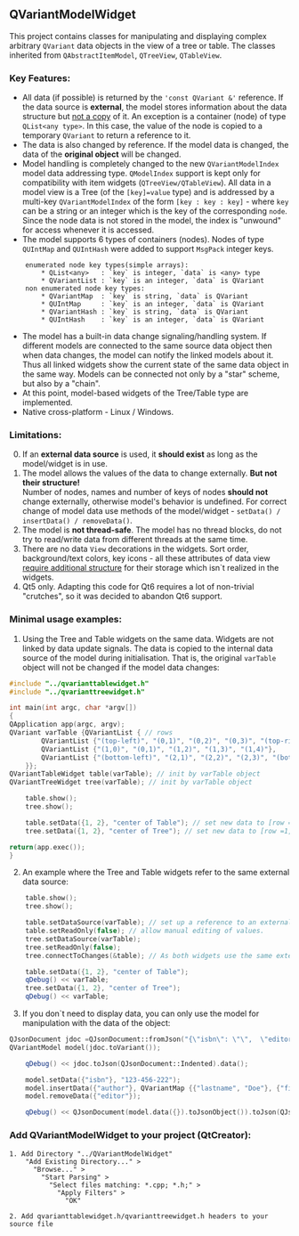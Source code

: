## QVariantModelWidget
This project contains classes for manipulating and displaying 
complex arbitrary `QVariant` data objects in the view of a tree or table.
The classes inherited from `QAbstractItemModel`, `QTreeView`, `QTableView`.

### Key Features:
- All data (if possible) is returned by the `'const QVariant &'` reference. 
	If the data source is **external**, the model stores information about the data structure but <u>not a copy</u> of it.
	An exception is a container (node) of type `QList<any type>`. In this case, the value of the node is copied to a temporary `QVariant` to return a reference to it.
- The data is also changed by reference. If the model data is changed, the data of the **original object** will be changed.
- Model handling is completely changed to the new `QVariantModelIndex` model data addressing type.
	`QModelIndex` support is kept only for compatibility with item widgets (`QTreeView/QTableView`).
	All data in a model view is a Tree (of the `[key]=value` type) and is addressed by a multi-key `QVariantModelIndex` of the form
	`[key : key : key]` - where `key` can be a string or an integer which is the key of the corresponding `node`.
	Since the node data is not stored in the model, the index is "unwound" for access whenever it is accessed.
- The model supports 6 types of containers (nodes). Nodes of type `QUIntMap` and `QUIntHash` were added to support `MsgPack` integer keys.
```
	enumerated node key types(simple arrays):
		* QList<any>   : `key` is integer, `data` is <any> type
		* QVariantList : `key` is an integer, `data` is QVariant
	non enumerated node key types:
		* QVariantMap  : `key` is string, `data` is QVariant
		* QUIntMap     : `key` is an integer, `data` is QVariant
		* QVariantHash : `key` is string, `data` is QVariant
		* QUIntHash    : `key` is an integer, `data` is QVariant
```
- The model has a built-in data change signaling/handling system. 
	If different models are connected to the same source data object 
	then when data changes, the model can notify the linked models about it.
	Thus all linked widgets show the current state of the same data object in the same way.
	Models can be connected not only by a "star" scheme, but also by a "chain".
- At this point, model-based widgets of the Tree/Table type are implemented.
- Native cross-platform - Linux / Windows.

### Limitations:
0. If an **external data source** is used, it **should exist** as long as the model/widget is in use.
1. The model allows the values of the data to change externally. **But not their structure!**  
	Number of nodes, names and number of keys of nodes **should not** change externally, otherwise model's behavior is undefined.
	For correct change of model data use methods of the model/widget - `setData() / insertData() / removeData()`.
2. The model is **not thread-safe**. The model has no thread blocks, do not try to read/write data from different threads at the same time.
3. There are no data `View` decorations in the widgets. 
	Sort order, background/text colors, key icons - all these attributes of data view 
	<u>require additional structure</u> for their storage which isn`t realized in the widgets.
4. Qt5 only. Adapting this code for Qt6 requires a lot of non-trivial "crutches", so it was decided to abandon Qt6 support.
    
### Minimal usage examples:
1. Using the Tree and Table widgets on the same data. Widgets are not linked by data update signals. The data is copied to the internal data source of the model during initialisation. That is, the original `varTable` object will not be changed if the model data changes:
```c++
#include "../qvarianttablewidget.h"
#include "../qvarianttreewidget.h"

int main(int argc, char *argv[])
{
QApplication app(argc, argv);
QVariant varTable {QVariantList { // rows
		QVariantList {"(top-left)", "(0,1)", "(0,2)", "(0,3)", "(top-right)"},		// columns of row 0
		QVariantList {"(1,0)", "(0,1)", "(1,2)", "(1,3)", "(1,4)"},					// columns of row 1
		QVariantList {"(bottom-left)", "(2,1)", "(2,2)", "(2,3)", "(bottom-right)"}  // columns of row 2
	}};
QVariantTableWidget table(varTable); // init by varTable object
QVariantTreeWidget tree(varTable); // init by varTable object

	table.show();
	tree.show();

	table.setData({1, 2}, "center of Table"); // set new data to [row =1, column =2]
	tree.setData({1, 2}, "center of Tree"); // set new data to [row =1, column =2]

return(app.exec());
}
```
2. An example where the Tree and Table widgets refer to the same external data source:
```c++
	table.show();
	tree.show();

	table.setDataSource(varTable); // set up a reference to an external data source
	table.setReadOnly(false); // allow manual editing of values.
	tree.setDataSource(varTable);
	tree.setReadOnly(false);
	tree.connectToChanges(&table); // As both widgets use the same external data source, they can be interconnected by data change signals.

	table.setData({1, 2}, "center of Table");
	qDebug() << varTable;
	tree.setData({1, 2}, "center of Tree");
	qDebug() << varTable;

```
3. If you don`t need to display data, you can only use the model for manipulation with the data of the object:
```c++
QJsonDocument jdoc =QJsonDocument::fromJson("{\"isbn\": \"\",  \"editor\": {\"lastname\": \"Smith\", \"firstname\": \"Jane\"}, \"title\": \"The Ultimate Database Study Guide\", \"category\": [\"Non-Fiction\", \"Technology\"]}");
QVariantModel model(jdoc.toVariant());

	qDebug() << jdoc.toJson(QJsonDocument::Indented).data();

	model.setData({"isbn"}, "123-456-222");
	model.insertData({"author"}, QVariantMap {{"lastname", "Doe"}, {"firstname", "Jane"}});
	model.removeData({"editor"});

	qDebug() << QJsonDocument(model.data({}).toJsonObject()).toJson(QJsonDocument::Indented).data();
```
### Add QVariantModelWidget to your project (QtCreator):
```
1. Add Directory "../QVariantModelWidget"
    "Add Existing Directory..." > 
      "Browse..." > 
        "Start Parsing" > 
          "Select files matching: *.cpp; *.h;" > 
            "Apply Filters" >
              "OK"

2. Add qvarianttablewidget.h/qvarianttreewidget.h headers to your source file
```

